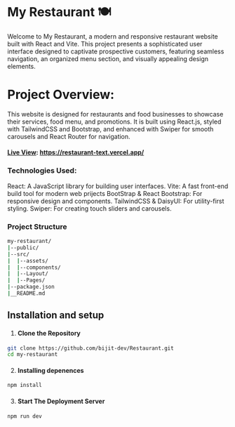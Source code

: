 # My Restaurant 🍽️
Welcome to My Restaurant, a modern and responsive restaurant website built with React and Vite.
This project presents a sophisticated user interface designed to captivate prospective customers, featuring seamless navigation, an organized menu section, and visually appealing design elements.

# Project Overview:
This website is designed for restaurants and food businesses to showcase their services, food menu, and promotions.
It is built using React.js, styled with TailwindCSS and Bootstrap, and enhanced with Swiper for smooth carousels and React Router for navigation.

#### [Live View](https://restaurant-text.vercel.app/): https://restaurant-text.vercel.app/



### Technologies Used:
React: A JavaScript library for building user interfaces.
Vite: A fast front-end build tool for modern web prijects
BootStrap & React Bootstrap: For responsive design and components.
TailwindCSS & DaisyUI: For utility-first styling.
Swiper: For creating touch sliders and carousels.

### Project Structure
```bash
my-restaurant/
|--public/
|--src/
|  |--assets/
|  |--components/
|  |--Layout/
|  |--Pages/
|--package.json
|__README.md

```

## Installation and setup

1. #### Clone the Repository
```bash
git clone https://github.com/bijit-dev/Restaurant.git
cd my-restaurant
```

2. #### Installing depenences
```bash
npm install
```

3. #### Start The Deployment Server
```bash
npm run dev

```
